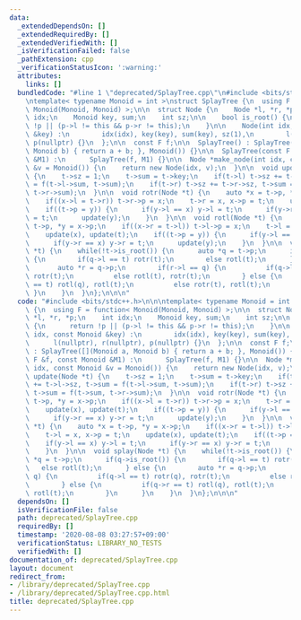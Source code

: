 ```yaml
---
data:
  _extendedDependsOn: []
  _extendedRequiredBy: []
  _extendedVerifiedWith: []
  _isVerificationFailed: false
  _pathExtension: cpp
  _verificationStatusIcon: ':warning:'
  attributes:
    links: []
  bundledCode: "#line 1 \"deprecated/SplayTree.cpp\"\n#include <bits/stdc++.h>\n\n\
    \ntemplate< typename Monoid = int >\nstruct SplayTree {\n  using F = function<\
    \ Monoid(Monoid, Monoid) >;\n\n  struct Node {\n    Node *l, *r, *p;\n    int\
    \ idx;\n    Monoid key, sum;\n    int sz;\n\n    bool is_root() {\n      return\
    \ !p || (p->l != this && p->r != this);\n    }\n\n    Node(int idx, const Monoid\
    \ &key) :\n        idx(idx), key(key), sum(key), sz(1),\n        l(nullptr), r(nullptr),\
    \ p(nullptr) {}\n  };\n\n  const F f;\n\n  SplayTree() : SplayTree([](Monoid a,\
    \ Monoid b) { return a + b; }, Monoid()) {}\n\n  SplayTree(const F &f, const Monoid\
    \ &M1) :\n      SplayTree(f, M1) {}\n\n  Node *make_node(int idx, const Monoid\
    \ &v = Monoid()) {\n    return new Node(idx, v);\n  }\n\n  void update(Node *t)\
    \ {\n    t->sz = 1;\n    t->sum = t->key;\n    if(t->l) t->sz += t->l->sz, t->sum\
    \ = f(t->l->sum, t->sum);\n    if(t->r) t->sz += t->r->sz, t->sum = f(t->sum,\
    \ t->r->sum);\n  }\n\n  void rotr(Node *t) {\n    auto *x = t->p, *y = x->p;\n\
    \    if((x->l = t->r)) t->r->p = x;\n    t->r = x, x->p = t;\n    update(x), update(t);\n\
    \    if((t->p = y)) {\n      if(y->l == x) y->l = t;\n      if(y->r == x) y->r\
    \ = t;\n      update(y);\n    }\n  }\n\n  void rotl(Node *t) {\n    auto *x =\
    \ t->p, *y = x->p;\n    if((x->r = t->l)) t->l->p = x;\n    t->l = x, x->p = t;\n\
    \    update(x), update(t);\n    if((t->p = y)) {\n      if(y->l == x) y->l = t;\n\
    \      if(y->r == x) y->r = t;\n      update(y);\n    }\n  }\n\n  void splay(Node\
    \ *t) {\n    while(!t->is_root()) {\n      auto *q = t->p;\n      if(q->is_root())\
    \ {\n        if(q->l == t) rotr(t);\n        else rotl(t);\n      } else {\n \
    \       auto *r = q->p;\n        if(r->l == q) {\n          if(q->l == t) rotr(q),\
    \ rotr(t);\n          else rotl(t), rotr(t);\n        } else {\n          if(q->r\
    \ == t) rotl(q), rotl(t);\n          else rotr(t), rotl(t);\n        }\n     \
    \ }\n    }\n  }\n};\n\n\n"
  code: "#include <bits/stdc++.h>\n\n\ntemplate< typename Monoid = int >\nstruct SplayTree\
    \ {\n  using F = function< Monoid(Monoid, Monoid) >;\n\n  struct Node {\n    Node\
    \ *l, *r, *p;\n    int idx;\n    Monoid key, sum;\n    int sz;\n\n    bool is_root()\
    \ {\n      return !p || (p->l != this && p->r != this);\n    }\n\n    Node(int\
    \ idx, const Monoid &key) :\n        idx(idx), key(key), sum(key), sz(1),\n  \
    \      l(nullptr), r(nullptr), p(nullptr) {}\n  };\n\n  const F f;\n\n  SplayTree()\
    \ : SplayTree([](Monoid a, Monoid b) { return a + b; }, Monoid()) {}\n\n  SplayTree(const\
    \ F &f, const Monoid &M1) :\n      SplayTree(f, M1) {}\n\n  Node *make_node(int\
    \ idx, const Monoid &v = Monoid()) {\n    return new Node(idx, v);\n  }\n\n  void\
    \ update(Node *t) {\n    t->sz = 1;\n    t->sum = t->key;\n    if(t->l) t->sz\
    \ += t->l->sz, t->sum = f(t->l->sum, t->sum);\n    if(t->r) t->sz += t->r->sz,\
    \ t->sum = f(t->sum, t->r->sum);\n  }\n\n  void rotr(Node *t) {\n    auto *x =\
    \ t->p, *y = x->p;\n    if((x->l = t->r)) t->r->p = x;\n    t->r = x, x->p = t;\n\
    \    update(x), update(t);\n    if((t->p = y)) {\n      if(y->l == x) y->l = t;\n\
    \      if(y->r == x) y->r = t;\n      update(y);\n    }\n  }\n\n  void rotl(Node\
    \ *t) {\n    auto *x = t->p, *y = x->p;\n    if((x->r = t->l)) t->l->p = x;\n\
    \    t->l = x, x->p = t;\n    update(x), update(t);\n    if((t->p = y)) {\n  \
    \    if(y->l == x) y->l = t;\n      if(y->r == x) y->r = t;\n      update(y);\n\
    \    }\n  }\n\n  void splay(Node *t) {\n    while(!t->is_root()) {\n      auto\
    \ *q = t->p;\n      if(q->is_root()) {\n        if(q->l == t) rotr(t);\n     \
    \   else rotl(t);\n      } else {\n        auto *r = q->p;\n        if(r->l ==\
    \ q) {\n          if(q->l == t) rotr(q), rotr(t);\n          else rotl(t), rotr(t);\n\
    \        } else {\n          if(q->r == t) rotl(q), rotl(t);\n          else rotr(t),\
    \ rotl(t);\n        }\n      }\n    }\n  }\n};\n\n\n"
  dependsOn: []
  isVerificationFile: false
  path: deprecated/SplayTree.cpp
  requiredBy: []
  timestamp: '2020-08-08 03:27:57+09:00'
  verificationStatus: LIBRARY_NO_TESTS
  verifiedWith: []
documentation_of: deprecated/SplayTree.cpp
layout: document
redirect_from:
- /library/deprecated/SplayTree.cpp
- /library/deprecated/SplayTree.cpp.html
title: deprecated/SplayTree.cpp
---
```

